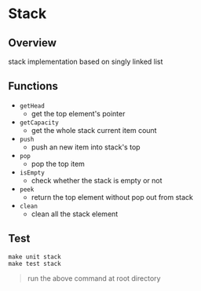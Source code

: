 # Stack

## Overview
stack implementation based on singly linked list

## Functions
+ `getHead`
    + get the top element's pointer
+ `getCapacity`
    + get the whole stack current item count
+ `push`
    + push an new item into stack's top
+ `pop`
    + pop the top item
+ `isEmpty`
    + check whether the stack is empty or not
+ `peek`
    + return the top element without pop out from stack
+ `clean`
    + clean all the stack element

## Test
```=1
make unit stack
make test stack
```

> run the above command at root directory
